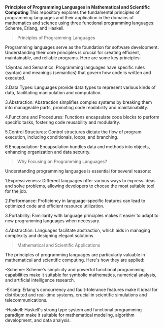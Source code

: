 **Principles of Programming Languages in Mathematical and Scientific Computing**
This repository explores the fundamental principles of programming languages and their application in the domains of mathematics and science using three functional programming languages: Scheme, Erlang, and Haskell.

>Principles of Programming Languages

Programming languages serve as the foundation for software development. Understanding their core principles is crucial for creating efficient, maintainable, and reliable programs. Here are some key principles:

1.Syntax and Semantics: Programming languages have specific rules (syntax) and meanings (semantics) that govern how code is written and executed.

2.Data Types: Languages provide data types to represent various kinds of data, facilitating manipulation and computation.

3.Abstraction: Abstraction simplifies complex systems by breaking them into manageable parts, promoting code readability and maintainability.

4.Functions and Procedures: Functions encapsulate code blocks to perform specific tasks, fostering code reusability and modularity.

5.Control Structures: Control structures dictate the flow of program execution, including conditionals, loops, and branching.

6.Encapsulation: Encapsulation bundles data and methods into objects, enhancing organization and data security.

>Why Focusing on Programming Languages?

Understanding programming languages is essential for several reasons:

1.Expressiveness: Different languages offer various ways to express ideas and solve problems, allowing developers to choose the most suitable tool for the job.

2.Performance: Proficiency in language-specific features can lead to optimized code and efficient resource utilization.

3.Portability: Familiarity with language principles makes it easier to adapt to new programming languages when necessary.

4.Abstraction: Languages facilitate abstraction, which aids in managing complexity and designing elegant solutions.

>Mathematical and Scientific Applications

The principles of programming languages are particularly valuable in mathematical and scientific computing. Here's how they are applied:

-Scheme: Scheme's simplicity and powerful functional programming capabilities make it suitable for symbolic mathematics, numerical analysis, and artificial intelligence research.

-Erlang: Erlang's concurrency and fault-tolerance features make it ideal for distributed and real-time systems, crucial in scientific simulations and telecommunications.

-Haskell: Haskell's strong type system and functional programming paradigm make it suitable for mathematical modeling, algorithm development, and data analysis.
